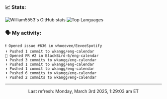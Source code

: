 ### 📈 Stats:
![William5553's GitHub stats](https://gh-readme-stats-git-main-william5553s-projects.vercel.app/api?username=wkangg&show_icons=true&theme=dark&include_all_commits=true&count_private=true&hide_border=true)
![Top Languages](https://gh-readme-stats-git-main-william5553s-projects.vercel.app/api/top-langs/?username=wkangg&langs_count=10&layout=compact&theme=dark&include_all_commits=true&count_private=true&hide_border=true)

### 🗣 My activity:
```
❗️ Opened issue #636 in whoeevee/EeveeSpotify
⬆️ Pushed 1 commit to wkangg/eng-calendar
💪 Opened PR #2 in BlackBird-6/eng-calendar
⬆️ Pushed 3 commits to wkangg/eng-calendar
⬆️ Pushed 1 commit to wkangg/eng-calendar
⬆️ Pushed 1 commit to wkangg/eng-calendar
⬆️ Pushed 6 commits to wkangg/eng-calendar
⬆️ Pushed 2 commits to wkangg/eng-calendar
```

------------
<p align="center">Last refresh: Monday, March 3rd 2025, 1:29:03 am ET</p>
